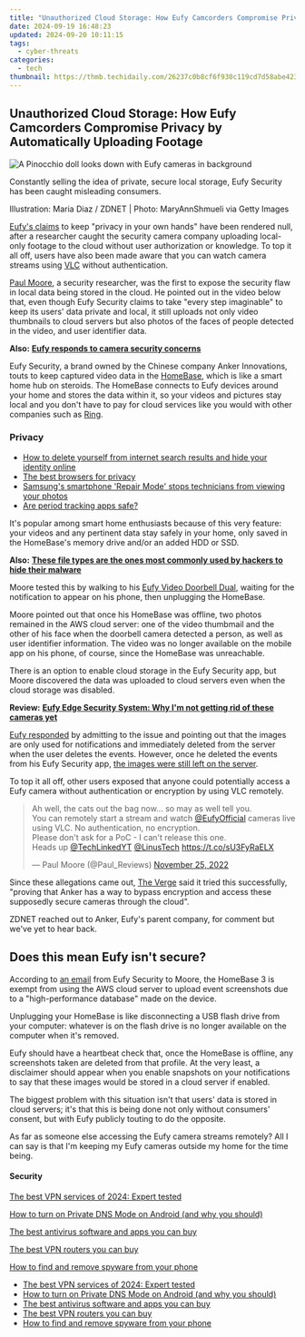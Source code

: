 ```yaml
---
title: "Unauthorized Cloud Storage: How Eufy Camcorders Compromise Privacy by Automatically Uploading Footage"
date: 2024-09-19 16:48:23
updated: 2024-09-20 10:11:15
tags:
  - cyber-threats
categories:
  - tech
thumbnail: https://thmb.techidaily.com/26237c0b8cf6f930c119cd7d58abe423d11d796e2ad6cf886d90c9a4679357e1.jpg
---
```


## Unauthorized Cloud Storage: How Eufy Camcorders Compromise Privacy by Automatically Uploading Footage

![A Pinocchio doll looks down with Eufy cameras in background](https://www.zdnet.com/a/img/resize/b20025299658fc223a48faa5444d772049fb2a8a/2022/12/02/f73a1d83-25ee-4dcf-8982-0628f4bf5851/eufy-security-issues.jpg?auto=webp&width=1280)

Constantly selling the idea of private, secure local storage, Eufy Security has been caught misleading consumers.

Illustration: Maria Diaz / ZDNET | Photo: MaryAnnShmueli via Getty Images

[Eufy's claims](https://us.eufy.com/pages/security-eufycam3?ref=quickintro) to keep "privacy in your own hands" have been rendered null, after a researcher caught the security camera company uploading local-only footage to the cloud without user authorization or knowledge. To top it all off, users have also been made aware that you can watch camera streams using [VLC](https://www.videolan.org/vlc/) without authentication.

[Paul Moore](https://paul.reviews/), a security researcher, was the first to expose the security flaw in local data being stored in the cloud. He pointed out in the video below that, even though Eufy Security claims to take "every step imaginable" to keep its users' data private and local, it still uploads not only video thumbnails to cloud servers but also photos of the faces of people detected in the video, and user identifier data. 

**Also:** [**Eufy responds to camera security concerns**](https://www.zdnet.com/home-and-office/smart-home/eufy-security-responds-to-security-concerns/)

Eufy Security, a brand owned by the Chinese company Anker Innovations, touts to keep captured video data in the [HomeBase](https://buy.geni.us/Proxy.ashx?TSID=368250&GR%5FURL=https%3A%2F%2Fwww.amazon.com%2Feufy-Security-Compatibility-Military-Grade-Encryption%2Fdp%2FB09QG8FJ13%3Ftag%3Dzd-buy-button-20%26ascsubtag%3D%5F%5FCOM%5FCLICK%5FID%5F%5F%7C86592d30-8f01-4ef2-a58f-cc5dd5ced958%7Cdtp&dtb=1), which is like a smart home hub on steroids. The HomeBase connects to Eufy devices around your home and stores the data within it, so your videos and pictures stay local and you don't have to pay for cloud services like you would with other companies such as [Ring](https://buy.geni.us/Proxy.ashx?TSID=368250&GR%5FURL=https%3A%2F%2Fwww.amazon.com%2Fstores%2FRing%2Fpage%2F77B53039-540E-4816-BABB-49AA21285FCF%3Ftag%3Dzd-buy-button-20%26ascsubtag%3D%5F%5FCOM%5FCLICK%5FID%5F%5F%7C86592d30-8f01-4ef2-a58f-cc5dd5ced958%7Cdtp&dtb=1). 

### Privacy

* [How to delete yourself from internet search results and hide your identity online](https://www.zdnet.com/article/how-to-delete-yourself-from-internet-search-results-and-hide-your-identity-online/)
* [The best browsers for privacy](https://www.zdnet.com/article/best-browser-for-privacy/)
* [Samsung's smartphone 'Repair Mode' stops technicians from viewing your photos](https://www.zdnet.com/article/samsungs-smartphone-repair-mode-will-keep-nosy-technicians-from-looking-at-your-photos/)
* [Are period tracking apps safe?](https://www.zdnet.com/article/period-tracking-apps-are-no-longer-safe-delete-them/)

It's popular among smart home enthusiasts because of this very feature: your videos and any pertinent data stay safely in your home, only saved in the HomeBase's memory drive and/or an added HDD or SSD. 

**Also:** [**These file types are the ones most commonly used by hackers to hide their malware**](https://www.zdnet.com/article/these-file-types-are-the-ones-most-commonly-used-by-hackers-to-hide-their-malware/)

Moore tested this by walking to his [Eufy Video Doorbell Dual](https://buy.geni.us/Proxy.ashx?TSID=368250&GR%5FURL=https%3A%2F%2Fwww.amazon.com%2Feufy-Security-Battery-Powered-Detection-Recognition%2Fdp%2FB09QFK3JWS%3Ftag%3Dzd-buy-button-20%26ascsubtag%3D%5F%5FCOM%5FCLICK%5FID%5F%5F%7C86592d30-8f01-4ef2-a58f-cc5dd5ced958%7Cdtp&dtb=1), waiting for the notification to appear on his phone, then unplugging the HomeBase. 

Moore pointed out that once his HomeBase was offline, two photos remained in the AWS cloud server: one of the video thumbmail and the other of his face when the doorbell camera detected a person, as well as user identifier information. The video was no longer available on the mobile app on his phone, of course, since the HomeBase was unreachable.

There is an option to enable cloud storage in the Eufy Security app, but Moore discovered the data was uploaded to cloud servers even when the cloud storage was disabled.

**Review:** [**Eufy Edge Security System: Why I'm not getting rid of these cameras yet**](https://www.zdnet.com/home-and-office/smart-home/eufycam-3-homebase-3-review/)

[Eufy responded](https://twitter.com/Paul%5FReviews/status/1595793302565146626/photo/1) by admitting to the issue and pointing out that the images are only used for notifications and immediately deleted from the server when the user deletes the events. However, once he deleted the events from his Eufy Security app, [the images were still left on the server](https://www.youtube.com/watch?v=etpbq%5FHH79c).

To top it all off, other users exposed that anyone could potentially access a Eufy camera without authentication or encryption by using VLC remotely.

> Ah well, the cats out the bag now... so may as well tell you.  
> You can remotely start a stream and watch [@EufyOfficial](https://twitter.com/EufyOfficial?ref%5Fsrc=twsrc^tfw) cameras live using VLC. No authentication, no encryption.  
> Please don't ask for a PoC - I can't release this one.  
> Heads up [@TechLinkedYT](https://twitter.com/TechLinkedYT?ref%5Fsrc=twsrc^tfw) [@LinusTech](https://twitter.com/LinusTech?ref%5Fsrc=twsrc^tfw) <https://t.co/sU3FyRaELX>
> 
> — Paul Moore (@Paul\_Reviews) [November 25, 2022](https://twitter.com/Paul%5FReviews/status/1596048648416423936?ref%5Fsrc=twsrc^tfw)

Since these allegations came out, [The Verge](https://www.theverge.com/2022/11/30/23486753/anker-eufy-security-camera-cloud-private-encryption-authentication-storage?rel=%22nofollow%22) said it tried this successfully, "proving that Anker has a way to bypass encryption and access these supposedly secure cameras through the cloud".

ZDNET reached out to Anker, Eufy's parent company, for comment but we've yet to hear back.

## Does this mean Eufy isn't secure?

According to [an email](https://twitter.com/Paul%5FReviews/status/1595793302565146626/photo/1) from Eufy Security to Moore, the HomeBase 3 is exempt from using the AWS cloud server to upload event screenshots due to a "high-performance database" made on the device. 

Unplugging your HomeBase is like disconnecting a USB flash drive from your computer: whatever is on the flash drive is no longer available on the computer when it's removed. 

Eufy should have a heartbeat check that, once the HomeBase is offline, any screenshots taken are deleted from that profile. At the very least, a disclaimer should appear when you enable snapshots on your notifications to say that these images would be stored in a cloud server if enabled. 

The biggest problem with this situation isn't that users' data is stored in cloud servers; it's that this is being done not only without consumers' consent, but with Eufy publicly touting to do the opposite. 

As far as someone else accessing the Eufy camera streams remotely? All I can say is that I'm keeping my Eufy cameras outside my home for the time being. 

#### Security

[The best VPN services of 2024: Expert tested](https://www.zdnet.com/article/best-vpn/ "The best VPN services of 2024: Expert tested")

[How to turn on Private DNS Mode on Android (and why you should)](https://www.zdnet.com/article/how-to-turn-on-private-dns-mode-on-android-and-why-you-should/ "How to turn on Private DNS Mode on Android (and why you should)")

[The best antivirus software and apps you can buy](https://www.zdnet.com/article/best-antivirus/ "The best antivirus software and apps you can buy")

[The best VPN routers you can buy](https://www.zdnet.com/article/best-vpn-router/ "The best VPN routers you can buy")

[How to find and remove spyware from your phone](https://www.zdnet.com/article/how-to-find-and-remove-spyware-from-your-phone/ "How to find and remove spyware from your phone")

* [The best VPN services of 2024: Expert tested](https://www.zdnet.com/article/best-vpn/ "The best VPN services of 2024: Expert tested")
* [How to turn on Private DNS Mode on Android (and why you should)](https://www.zdnet.com/article/how-to-turn-on-private-dns-mode-on-android-and-why-you-should/ "How to turn on Private DNS Mode on Android (and why you should)")
* [The best antivirus software and apps you can buy](https://www.zdnet.com/article/best-antivirus/ "The best antivirus software and apps you can buy")
* [The best VPN routers you can buy](https://www.zdnet.com/article/best-vpn-router/ "The best VPN routers you can buy")
* [How to find and remove spyware from your phone](https://www.zdnet.com/article/how-to-find-and-remove-spyware-from-your-phone/ "How to find and remove spyware from your phone")

<ins class="adsbygoogle"
     style="display:block"
     data-ad-format="autorelaxed"
     data-ad-client="ca-pub-7571918770474297"
     data-ad-slot="1223367746"></ins>



<ins class="adsbygoogle"
     style="display:block"
     data-ad-client="ca-pub-7571918770474297"
     data-ad-slot="8358498916"
     data-ad-format="auto"
     data-full-width-responsive="true"></ins>

